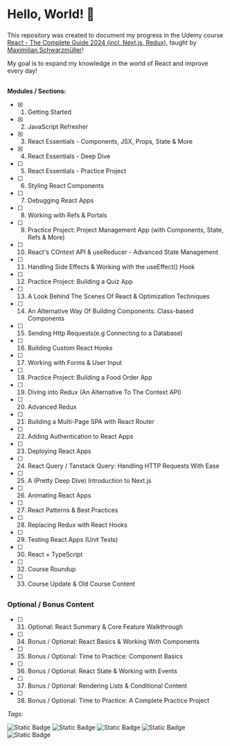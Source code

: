 # Hello, World! 👋
###
This repository was created to document my progress in the Udemy course [React - The Complete Guide 2024 (incl. Next.js, Redux)](https://www.udemy.com/course/react-the-complete-guide-incl-redux/), taught by [Maximilian Schwarzmüller](https://www.udemy.com/user/maximilian-schwarzmuller/)!

My goal is to expand my knowledge in the world of React and improve every day!

##

**Modules / Sections:**

- [x] 1. Getting Started
- [x] 2. JavaScript Refresher
- [x] 3. React Essentials - Components, JSX, Props, State & More
- [x] 4. React Essentials - Deep Dive
- [ ] 5. React Essentials - Practice Project
- [ ] 6. Styling React Components
- [ ] 7. Debugging React Apps
- [ ] 8. Working with Refs & Portals
- [ ] 9. Practice Project: Project Management App (with Components, State, Refs & More)
- [ ] 10. React's COntext API & useReducer - Advanced State Management
- [ ] 11. Handling Side Effects & Working with the useEffect() Hook
- [ ] 12. Practice Project: Building a Quiz App
- [ ] 13. A Look Behind The Scenes Of React & Optimization Techniques
- [ ] 14. An Alternative Way Of Building Components: Class-based Components
- [ ] 15. Sending Http Requests(e.g Connecting to a Database)
- [ ] 16. Building Custom React Hooks
- [ ] 17. Working with Forms & User Input
- [ ] 18. Practice Project: Building a Food Order App
- [ ] 19. Diving into Redux (An Alternative To The Context API)
- [ ] 20. Advanced Redux
- [ ] 21. Building a Multi-Page SPA with React Router
- [ ] 22. Adding Authentication to React Apps
- [ ] 23. Deploying React Apps
- [ ] 24. React Query / Tanstack Query: Handling HTTP Requests With Ease
- [ ] 25. A (Pretty Deep Dive) Introduction to Next.js
- [ ] 26. Animating React Apps
- [ ] 27. React Patterns & Best Practices
- [ ] 28. Replacing Redux with React Hooks
- [ ] 29. Testing React Apps (Unit Tests)
- [ ] 30. React + TypeScript
- [ ] 32. Course Roundup
- [ ] 33. Course Update & Old Course Content

##

### Optional / Bonus Content
- [ ] 31. Optional: React Summary & Core Feature Walkthrough
- [ ] 34. Bonus / Optional: React Basics & Working With Components
- [ ] 35. Bonus / Optional: Time to Practice: Component Basics
- [ ] 36. Bonus / Optional: React State & Working with Events
- [ ] 37. Bonus / Optional: Rendering Lists & Conditional Content
- [ ] 38. Bonus / Optional: Time to Practice: A Complete Practice Project




_Tags:_ 

![Static Badge](https://img.shields.io/badge/NEXTJS-BLACK?style=flat-square&logo=nextdotjs&logoColor=%23fff&labelColor=%23000&color=%23000)
![Static Badge](https://img.shields.io/badge/REACT-cyan?style=flat-square&logo=React&logoColor=%23fff&labelColor=%23149eca&color=%23149eca)
![Static Badge](https://img.shields.io/badge/JAVASCRIPT-Yellow?style=flat-square&logo=javascript&logoColor=%23000&labelColor=%23efd81d&color=%23efd81d)
![Static Badge](https://img.shields.io/badge/TYPESCRIPT-BLUE?style=flat-square&logo=typescript&logoColor=%23fff&labelColor=%232f74c0&color=%232f74c0)
![Static Badge](https://img.shields.io/badge/TAILWINDCSS-BLUE?style=flat-square&logo=TAILWINDCSS&logoColor=%23fff&labelColor=%2338bdf8&color=%2338bdf8)

